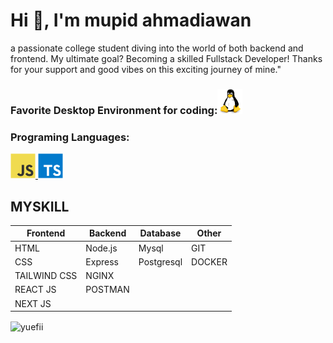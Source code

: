 <h1 align="left">Hi 👋, I'm mupid ahmadiawan</h1>
<p align="left">a passionate college student diving into the world of both backend and frontend. My ultimate goal? Becoming a skilled Fullstack Developer! Thanks for your support and good vibes on this exciting journey of mine."</p>

<h3 align="left">Favorite Desktop Environment for coding:<img src="https://raw.githubusercontent.com/devicons/devicon/master/icons/linux/linux-original.svg" alt="linux" width="40" height="40"/></h3>
<h3 align="left">Programing Languages:</h3>
<p align="left">
<a href="https://developer.mozilla.org/en-US/docs/Web/JavaScript" target="_blank" rel="noreferrer"> <img src="https://raw.githubusercontent.com/devicons/devicon/master/icons/javascript/javascript-original.svg" alt="javascript" width="40" height="40"/> </a><a href="https://www.typescriptlang.org/" target="_blank" rel="noreferrer"> <img src="https://raw.githubusercontent.com/devicons/devicon/master/icons/typescript/typescript-original.svg" alt="typescript" width="40" height="40"/> </a> </p>
</p>

## MYSKILL

| Frontend     | Backend | Database   | Other  |
| ------------ | ------- | ---------- | ------ |
| HTML         | Node.js | Mysql      | GIT    |
| CSS          | Express | Postgresql | DOCKER |
| TAILWIND CSS | NGINX   |            |        |
| REACT JS     | POSTMAN |            |        |
| NEXT JS      |         |            |        |

<img align="center" src="https://github-readme-stats.vercel.app/api/top-langs?username=yuefii&show_icons=true&locale=en&layout=compact" alt="yuefii" />

